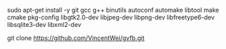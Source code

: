 sudo apt-get install -y git gcc g++ binutils autoconf automake libtool make cmake pkg-config libgtk2.0-dev libjpeg-dev libpng-dev libfreetype6-dev libsqlite3-dev libxml2-dev

git clone https://github.com/VincentWei/gvfb.git
